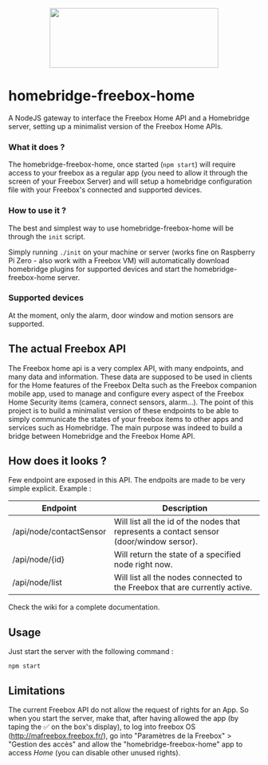 <p align="center">
  <img src="https://github.com/Que20/freebox-home-api/raw/master/logo.png" data-canonical-src="https://github.com/Que20/freebox-home-api/raw/master/logo.png" width="338" height="120" />
</p>

# homebridge-freebox-home
A NodeJS gateway to interface the Freebox Home API and a Homebridge server, setting up a minimalist version of the Freebox Home APIs.

### What it does ?
The homebridge-freebox-home, once started (`npm start`) will require access to your freebox as a regular app (you need to allow it through the screen of your Freebox Server) and will setup a homebridge configuration file with your Freebox's connected and supported devices.

### How to use it ?
The best and simplest way to use homebridge-freebox-home will be through the `init` script.

Simply running `./init` on your machine or server (works fine on Raspberry Pi Zero - also work with a Freebox VM) will automatically download homebridge plugins for supported devices and start the homebridge-freebox-home server.

### Supported devices
At the moment, only the alarm, door window and motion sensors are supported.

## The actual Freebox API
The Freebox home api is a very complex API, with many endpoints, and many data and information. These data are supposed to be used in clients for the Home features of the Freebox Delta such as the Freebox companion mobile app, used to manage and configure every aspect of the Freebox Home Security items (camera, connect sensors, alarm...).
The point of this project is to build a minimalist version of these endpoints to be able to simply communicate the states of your freebox items to other apps and services such as Homebridge.
The main purpose was indeed to build a bridge between Homebridge and the Freebox Home API.

## How does it looks ?
Few endpoint are exposed in this API. The endpoits are made to be very simple explicit.
Example :

| Endpoint                | Description                                                                              |
|-------------------------|------------------------------------------------------------------------------------------|
| /api/node/contactSensor | Will list all the id of the nodes that represents a contact sensor (door/window sersor). |
| /api/node/{id}          | Will return the state of a specified node right now.                                     |
| /api/node/list          | Will list all the nodes connected to the Freebox that are currently active.              |

Check the wiki for a complete documentation.

## Usage
Just start the server with the following command :

`npm start`

## Limitations
The current Freebox API do not allow the request of rights for an App.
So when you start the server, make that, after having allowed the app (by taping the ✅ on the box's display), to log into freebox OS (http://mafreebox.freebox.fr/), go into "Paramètres de la Freebox" > "Gestion des accès" and allow the "homebridge-freebox-home" app to access *Home* (you can disable other unused rights).
